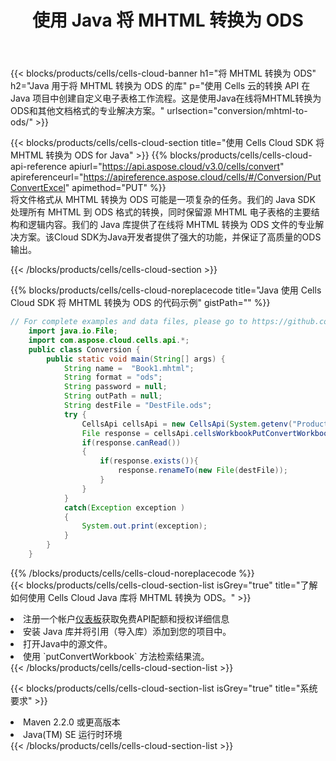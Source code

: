 ﻿---
title: 使用 Java 将 MHTML 转换为 ODS
description: 利用Aspose.Cells Cloud SDK for Java将MHTML格式文件转换为ODS格式文件。
kwords: Excel, Convert MHTML to ODS, REST, Java
howto: How to convert MHTML to ODS using Aspose.Cells Cloud Java library.
---
{{< blocks/products/cells/cells-cloud-banner h1="将 MHTML 转换为 ODS" h2="Java 用于将 MHTML 转换为 ODS 的库" p="使用 Cells 云的转换 API 在 Java 项目中创建自定义电子表格工作流程。这是使用Java在线将MHTML转换为ODS和其他文档格式的专业解决方案。" urlsection="conversion/mhtml-to-ods/" >}}

{{< blocks/products/cells/cells-cloud-section title="使用 Cells Cloud SDK 将 MHTML 转换为 ODS for Java" >}}
{{% blocks/products/cells/cells-cloud-api-reference apiurl="https://api.aspose.cloud/v3.0/cells/convert" apireferenceurl="https://apireference.aspose.cloud/cells/#/Conversion/PutConvertExcel" apimethod="PUT" %}}
<br/>
将文件格式从 MHTML 转换为 ODS 可能是一项复杂的任务。我们的 Java SDK 处理所有 MHTML 到 ODS 格式的转换，同时保留源 MHTML 电子表格的主要结构和逻辑内容。我们的 Java 库提供了在线将 MHTML 转换为 ODS 文件的专业解决方案。该Cloud SDK为Java开发者提供了强大的功能，并保证了高质量的ODS输出。

{{< /blocks/products/cells/cells-cloud-section >}}

{{% blocks/products/cells/cells-cloud-noreplacecode title="Java 使用 Cells Cloud SDK 将 MHTML 转换为 ODS 的代码示例" gistPath="" %}}
 
```java
// For complete examples and data files, please go to https://github.com/aspose-cells-cloud/aspose-cells-cloud-java/
    import java.io.File;
    import com.aspose.cloud.cells.api.*;
    public class Conversion {
        public static void main(String[] args) {
            String name =  "Book1.mhtml";
            String format = "ods";
            String password = null;
            String outPath = null;
            String destFile = "DestFile.ods";
            try {
                CellsApi cellsApi = new CellsApi(System.getenv("ProductClientId"), System.getenv("ProductClientSecret"));
                File response = cellsApi.cellsWorkbookPutConvertWorkbook(new File(name), format, password, outPath, null,null);            
                if(response.canRead())
                {
                    if(response.exists()){
                        response.renameTo(new File(destFile));
                    }                
                }
            }
            catch(Exception exception )
            {
                System.out.print(exception);
            }
        }
    }
```
 
{{% /blocks/products/cells/cells-cloud-noreplacecode %}}
<br/>
{{< blocks/products/cells/cells-cloud-section-list isGrey="true" title="了解如何使用 Cells Cloud Java 库将 MHTML 转换为 ODS。" >}}
<li>注册一个帐户<a href="https://dashboard.aspose.cloud/">仪表板</a>获取免费API配额和授权详细信息</li>
<li>安装 Java 库并将引用（导入库）添加到您的项目中。</li>
<li>打开Java中的源文件。</li>
<li>使用 `putConvertWorkbook` 方法检索结果流。</li>
{{< /blocks/products/cells/cells-cloud-section-list >}}

{{< blocks/products/cells/cells-cloud-section-list isGrey="true" title="系统要求" >}}
<li>Maven 2.2.0 或更高版本</li>
<li>Java(TM) SE 运行时环境</li>
{{< /blocks/products/cells/cells-cloud-section-list >}}
